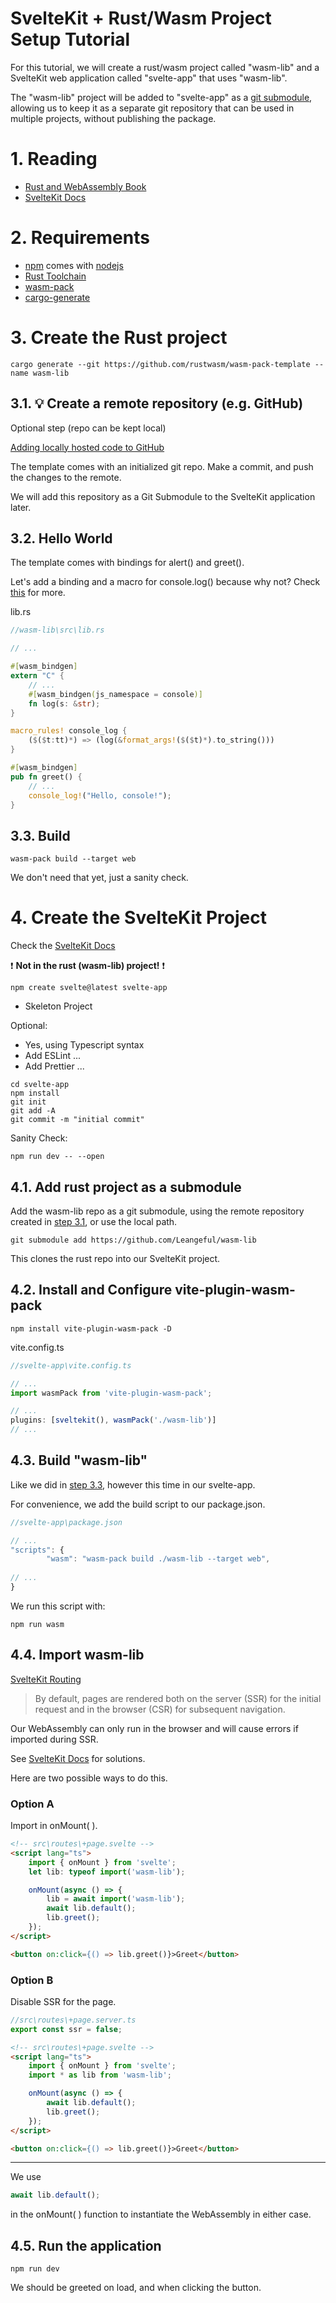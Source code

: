 # SvelteKit + Rust/Wasm Project Setup Tutorial
For this tutorial, we will create a rust/wasm project called "wasm-lib" and a SvelteKit web application called "svelte-app" that uses "wasm-lib".

The "wasm-lib" project will be added to "svelte-app" as a [git submodule](https://git-scm.com/book/en/v2/Git-Tools-Submodules), allowing us to keep it as a separate git repository that can be used in multiple projects, without publishing the package.

#  1. Reading
- [Rust and WebAssembly Book](https://rustwasm.github.io/docs/book/)
- [SvelteKit Docs](https://kit.svelte.dev/docs/introduction)

# 2. Requirements
- [npm](https://docs.npmjs.com/getting-started) 
   comes with [nodejs](https://nodejs.org/en)
- [Rust Toolchain](https://www.rust-lang.org/tools/install)
- [wasm-pack](https://rustwasm.github.io/wasm-pack/installer/)
- [cargo-generate](https://github.com/cargo-generate/cargo-generate)

# 3. Create the Rust project

```console
cargo generate --git https://github.com/rustwasm/wasm-pack-template --name wasm-lib
```
## 3.1. 💡  Create a remote repository (e.g. GitHub)
Optional step (repo can be kept local)

[Adding locally hosted code to GitHub](https://docs.github.com/en/migrations/importing-source-code/using-the-command-line-to-import-source-code/adding-locally-hosted-code-to-github)

The template comes with an initialized git repo. Make a commit, and push the changes to the remote.

We will add this repository as a Git Submodule to the SvelteKit application later. 



## 3.2. Hello World

The template comes with bindings for alert() and greet().

Let's add a binding and a macro for console.log() because why not? Check [this](https://rustwasm.github.io/wasm-bindgen/examples/console-log.html) for more.

lib.rs
```rust
//wasm-lib\src\lib.rs

// ...

#[wasm_bindgen]
extern "C" {
    // ...
    #[wasm_bindgen(js_namespace = console)]
    fn log(s: &str);
}

macro_rules! console_log {
    ($($t:tt)*) => (log(&format_args!($($t)*).to_string()))
}

#[wasm_bindgen]
pub fn greet() {
    // ...
    console_log!("Hello, console!");
}
```

## 3.3. Build

```console
wasm-pack build --target web
```
We don't need that yet, just a sanity check.

# 4. Create the SvelteKit Project
Check the [SvelteKit Docs](https://kit.svelte.dev/docs/introduction)

❗️ **Not in the rust (wasm-lib) project!** ❗️

```console
npm create svelte@latest svelte-app
```
- Skeleton Project

Optional:

- Yes, using Typescript syntax 
- Add ESLint ...
- Add Prettier ...
  
```console
cd svelte-app
npm install
git init
git add -A
git commit -m "initial commit"
```

Sanity Check:
```console
npm run dev -- --open
```
 ## 4.1. Add rust project as a submodule

Add the wasm-lib repo as a git submodule, using the remote repository created in [step 3.1](#31-💡-create-a-remote-repository-eg-github), or use the local path.

 ```console
git submodule add https://github.com/Leangeful/wasm-lib
```
This clones the rust repo into our SvelteKit project.

## 4.2. Install and Configure vite-plugin-wasm-pack

```console
npm install vite-plugin-wasm-pack -D
```

vite.config.ts
```typescript
//svelte-app\vite.config.ts

// ...
import wasmPack from 'vite-plugin-wasm-pack';

// ...
plugins: [sveltekit(), wasmPack('./wasm-lib')]
// ...
```

## 4.3. Build "wasm-lib"
Like we did in [step 3.3](#33-build), however this time in our svelte-app.

For convenience, we add the build script to our package.json.
```typescript
//svelte-app\package.json

// ...
"scripts": {
		"wasm": "wasm-pack build ./wasm-lib --target web",
		
// ...
}
```

We run this script with:
```console
npm run wasm
```

## 4.4. Import wasm-lib

[SvelteKit Routing](https://kit.svelte.dev/docs/routing)
>By default, pages are rendered both on the server (SSR) for the initial request and in the browser (CSR) for subsequent navigation.

Our WebAssembly can only run in the browser and will cause errors if imported during SSR.

See [SvelteKit Docs](https://kit.svelte.dev/faq#how-do-i-use-a-client-side-only-library-that-depends-on-document-or-window) for solutions.

Here are two possible ways to do this.
### Option A

Import in onMount( ).

```html
<!-- src\routes\+page.svelte -->
<script lang="ts">
	import { onMount } from 'svelte';
	let lib: typeof import('wasm-lib');

	onMount(async () => {
		lib = await import('wasm-lib');
		await lib.default();
		lib.greet();
	});
</script>

<button on:click={() => lib.greet()}>Greet</button>
```

### Option B

Disable SSR for the page.

```typescript
//src\routes\+page.server.ts
export const ssr = false;
```

```html
<!-- src\routes\+page.svelte -->
<script lang="ts">
	import { onMount } from 'svelte';
	import * as lib from 'wasm-lib';

	onMount(async () => {
		await lib.default();
		lib.greet();
	});
</script>

<button on:click={() => lib.greet()}>Greet</button>
```

---

We use 
```typescript
await lib.default();
```
in the onMount( ) function to instantiate the WebAssembly in either case.

## 4.5. Run the application
```console
npm run dev
```
We should be greeted on load, and when clicking the button. 